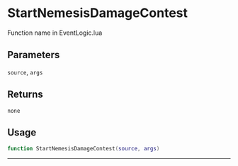# StartNemesisDamageContest
Function name in EventLogic.lua
## Parameters
`source`, `args`
## Returns
`none`
## Usage
```lua
function StartNemesisDamageContest(source, args)
```
---
